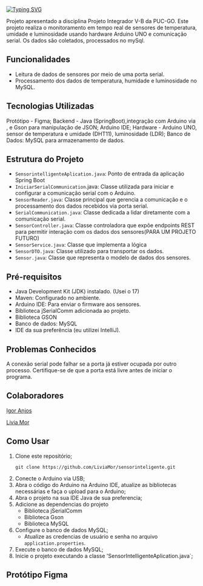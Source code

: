 [![Typing SVG](https://readme-typing-svg.demolab.com?font=Fira+Code&pause=1000&width=435&lines=Sensor+Inteligente)](https://git.io/typing-svg)

Projeto apresentado a disciplina Projeto Integrador V-B da PUC-GO.
Este projeto realiza o monitoramento em tempo real de sensores de temperatura, umidade e luminosidade usando hardware
Arduino UNO e comunicação serial. Os dados são coletados, processados no mySql.

## Funcionalidades

* Leitura de dados de sensores por meio de uma porta serial.
* Processamento dos dados de temperatura, humidade e luminosidade no MySQL.

## Tecnologias Utilizadas

Protótipo - Figma;
Backend - Java (SpringBoot),integração com Arduino via , e Gson para manipulação de JSON;
Arduino IDE;
Hardware - Arduino UNO, sensor de temperatura e umidade (DHT11), luminosidade (LDR);
Banco de Dados: MySQL para armazenamento de dados.

## Estrutura do Projeto

* `SensorintelligenteAplication.java`: Ponto de entrada da aplicação Spring Boot
* `IniciarSerialCommunication`.java: Classe utilizada para iniciar e configurar a comunicação serial com o Arduino.
* `SensorReader.java`:  Classe principal que gerencia a comunicação e o processamento dos dados recebidos via porta
  serial.
* `SerialCommunication.java`: Classe dedicada a lidar diretamente com a comunicação serial.
* `SensorController.java`: Classe controladora que expõe endpoints REST para permitir interação com os dados dos
  sensores(PARA UM PROJETO FUTURO)
* `SensorService.java`: Classe que implementa a lógica
* `SensorDTO.java`: Classe utilizado para transportar os dados.
* `Sensor.java`: Classe que representa o modelo de dados dos sensores.

## Pré-requisitos

* Java Development Kit (JDK) instalado. (Usei o 17)
* Maven: Configurado no ambiente.
* Arduino IDE: Para enviar o firmware aos sensores.
* Biblioteca jSerialComm adicionada ao projeto.
* Biblioteca GSON
* Banco de dados: MySQL
* IDE da sua preferência (eu utilizei IntelliJ).

## Problemas Conhecidos

A conexão serial pode falhar se a porta já estiver ocupada por outro processo. Certifique-se de que a porta está livre
antes de iniciar o programa.

## Colaboradores

[Igor Anjos](https://github.com/IgorcAnjos)

[Livia Mor]( https://github.com/LiviaMor)

## Como Usar

1. Clone este repositório;
   ``` language
   git clone https://github.com/LiviaMor/sensorinteligente.git
   ``` 
2. Conecte o Arduino via USB;
3. Abra o código do Arduino na Arduino IDE, atualize as bibliotecas necessárias e faça o upload para o Arduino;
4. Abra o projeto na sua IDE Java de sua preferencia;
5. Adicione as dependencias do projeto
    * Biblioteca jSerialComm
    * Biblioteca Gson
    * Biblioteca MySQL
6. Configure o banco de dados MySQL;
    * Atualize as credencias de usuário e senha no arquivo `application.properties`.
7. Execute o banco de dados MySQL;
8. Inicie o projeto executando a classe 'SensorIntelligenteAplication.java`;

## Protótipo Figma

